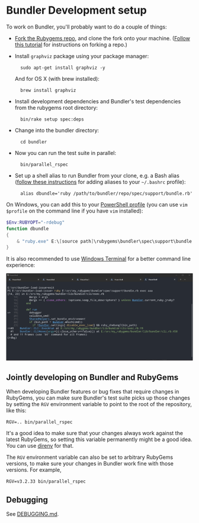 # Bundler Development setup

To work on Bundler, you'll probably want to do a couple of things:

* [Fork the Rubygems repo](https://github.com/rubygems/rubygems), and clone the fork onto your machine. ([Follow this tutorial](https://help.github.com/articles/fork-a-repo/) for instructions on forking a repo.)

* Install `graphviz` package using your package manager:

        sudo apt-get install graphviz -y

    And for OS X (with brew installed):

        brew install graphviz

* Install development dependencies and Bundler's test dependencies from the rubygems root directory:

        bin/rake setup spec:deps

* Change into the bundler directory:

        cd bundler

* Now you can run the test suite in parallel:

        bin/parallel_rspec

* Set up a shell alias to run Bundler from your clone, e.g. a Bash alias ([follow these instructions](https://www.moncefbelyamani.com/create-aliases-in-bash-profile-to-assign-shortcuts-for-common-terminal-commands/) for adding aliases to your `~/.bashrc` profile):

        alias dbundle='ruby /path/to/bundler/repo/spec/support/bundle.rb'

On Windows, you can add this to your [PowerShell profile][profile] (you can use `vim $profile` on the command line if you have `vim` installed):

```powershell
$Env:RUBYOPT="-rdebug"
function dbundle
{
	& "ruby.exe" E:\[source path]\rubygems\bundler\spec\support\bundle.rb $args
}
```

It is also recommended to use [Windows Terminal][terminal] for a better command line experience:

![windows terminal](windows-terminal.png)

[profile]: https://learn.microsoft.com/en-us/powershell/module/microsoft.powershell.core/about/about_profiles?view=powershell-7.4
[terminal]: https://github.com/microsoft/terminal

## Jointly developing on Bundler and RubyGems

When developing Bundler features or bug fixes that require changes in RubyGems,
you can make sure Bundler's test suite picks up those changes by setting the
`RGV` environment variable to point to the root of the repository, like this:

```
RGV=.. bin/parallel_rspec
```

It's a good idea to make sure that your changes always work against the latest
RubyGems, so setting this variable permanently might be a good idea. You can use
[direnv](https://direnv.net) for that.

The `RGV` environment variable can also be set to arbitrary RubyGems versions,
to make sure your changes in Bundler work fine with those versions. For example,

```
RGV=v3.2.33 bin/parallel_rspec
```

## Debugging

See [DEBUGGING.md](DEBUGGING.md).

